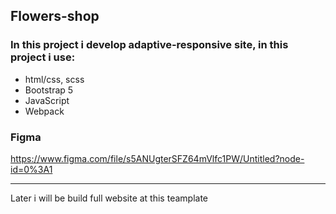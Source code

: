 ## Flowers-shop
### In this project i develop adaptive-responsive site, in this project i use:
+ html/css, scss
+ Bootstrap 5
+ JavaScript
+ Webpack

### Figma
https://www.figma.com/file/s5ANUgterSFZ64mVlfc1PW/Untitled?node-id=0%3A1
___
Later i will be build full website at this teamplate